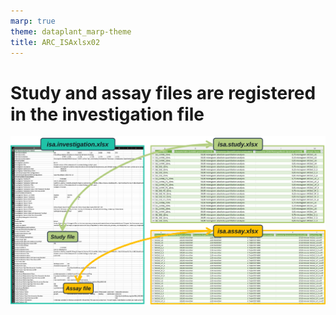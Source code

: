 ```yaml
---
marp: true
theme: dataplant_marp-theme
title: ARC_ISAxlsx02
---
```


# Study and assay files are registered in the investigation file <!-- fit -->

![w:950](./../../img/ISAmodel_ARC01_img04.svg)
